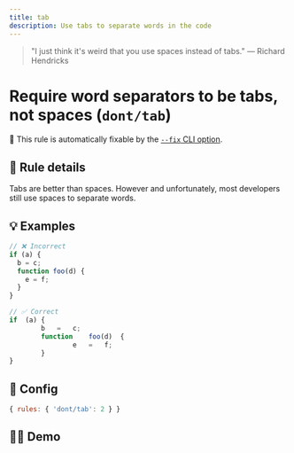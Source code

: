 ```yaml
---
title: tab
description: Use tabs to separate words in the code
---
```


<script setup lang="ts">
import CodeEditor from '../../.vitepress/theme/components/code-editor.vue';
import {ruleName, presetConfigs, initialText} from '../../src/sample-code/tab.js';
</script>

> "I just think it's weird that you use spaces instead of tabs." — Richard Hendricks

# Require word separators to be tabs, not spaces (`dont/tab`)

🔧 This rule is automatically fixable by the [`--fix` CLI option](https://eslint.org/docs/latest/user-guide/command-line-interface#--fix).

<!-- end auto-generated rule header -->

## 📖 Rule details

Tabs are better than spaces. However and unfortunately, most developers still use spaces to separate words.

## 💡 Examples

```js
// ❌ Incorrect
if (a) {
  b = c;
  function foo(d) {
    e = f;
  }
}

// ✅ Correct
if	(a)	{
		b	=	c;
		function	foo(d)	{
				e	=	f;
		}
}
```

## 🔧 Config

```js
{ rules: { 'dont/tab': 2 } }
```

## 🧑‍💻 Demo

<CodeEditor :rule="ruleName" :text="initialText" :presetConfigs="presetConfigs" />
